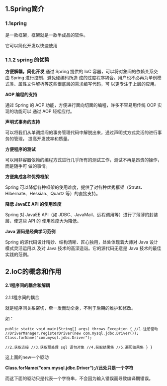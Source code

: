 ## 1.Spring简介

### 1.1spring

是一款框架，框架就是一款半成品的软件。

它可以简化开发以快速使用

### 1.1.2 spring 的优势

 **方便解耦，简化开发** 通过 Spring 提供的 IoC 容器，可以将对象间的依赖关系交由 Spring 进行控制，避免硬编码所造 成的过度程序耦合。用户也不必再为单例模式类、属性文件解析等这些很底层的需求编写代码，可 以更专注于上层的应用。

 **AOP 编程的支持** 

通过 Spring 的 AOP 功能，方便进行面向切面的编程，许多不容易用传统 OOP 实现的功能可以 通过 AOP 轻松应付。

 **声明式事务的支持** 

可以将我们从单调烦闷的事务管理代码中解脱出来，通过声明式方式灵活的进行事务的管理， 提高开发效率和质量。

 **方便程序的测试** 

可以用非容器依赖的编程方式进行几乎所有的测试工作，测试不再是昂贵的操作，而是随手可 做的事情。

 **方便集成各种优秀框架** 

Spring 可以降低各种框架的使用难度，提供了对各种优秀框架（Struts、Hibernate、Hessian、Quartz 等）的直接支持。

 **降低 JavaEE API 的使用难度** 

Spring 对 JavaEE API（如 JDBC、JavaMail、远程调用等）进行了薄薄的封装层，使这些 API 的 使用难度大为降低。

 **Java 源码是经典学习范例**

 Spring 的源代码设计精妙、结构清晰、匠心独用，处处体现着大师对 Java 设计模式灵活运用以 及对 Java 技术的高深造诣。它的源代码无意是 Java 技术的最佳实践的范例。 

## 2.IoC的概念和作用

#### 2.1程序间的耦合和解耦

2.1.1程序间的耦合

就是程序间关系密切，牵一发而动全身，不利于后期的维护和修改。

如：

`public static void main(String[] args) throws Exception { //1.注册驱动 //DriverManager.registerDriver(new com.mysql.jdbc.Driver()); Class.forName("com.mysql.jdbc.Driver"); `

`//2.获取连接 //3.获取预处理 sql 语句对象 //4.获取结果集 //5.遍历结果集 } }` 

这上面的new一个驱动

**Class.forName("com.mysql.jdbc.Driver");//此处只是一个字符** 

而这下面的驱动只是代表一个字符串，不会因为输入错误而导致编译期错误。

